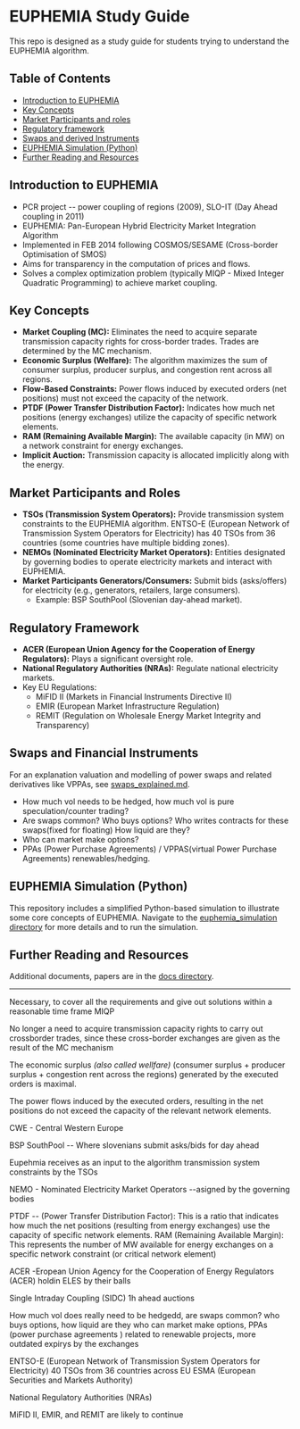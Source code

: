 # EUPHEMIA Study Guide

This repo is designed as a study guide for students trying to understand the EUPHEMIA algorithm.

## Table of Contents

- [Introduction to EUPHEMIA](#introduction-to-euphemia)
- [Key Concepts](#key-concepts)
- [Market Participants and roles](#market-participants-and-roles)
- [Regulatory framework](#regulatory-framework)
- [Swaps and derived Instruments](./swaps_explained.md)
- [EUPHEMIA Simulation (Python)](./euphemia_simulation/README.md)
- [Further Reading and Resources](./docs/README.md)

## Introduction to EUPHEMIA

- PCR project -- power coupling of regions (2009), SLO-IT (Day Ahead coupling in 2011)
- EUPHEMIA: Pan-European Hybrid Electricity Market Integration Algorithm
- Implemented in FEB 2014 following COSMOS/SESAME (Cross-border Optimisation of SMOS)
- Aims for transparency in the computation of prices and flows.
- Solves a complex optimization problem (typically MIQP - Mixed Integer Quadratic Programming) to achieve market coupling.

## Key Concepts

- **Market Coupling (MC):** Eliminates the need to acquire separate transmission capacity rights for cross-border trades. Trades are determined by the MC mechanism.
- **Economic Surplus (Welfare):** The algorithm maximizes the sum of consumer surplus, producer surplus, and congestion rent across all regions.
- **Flow-Based Constraints:** Power flows induced by executed orders (net positions) must not exceed the capacity of the network.
- **PTDF (Power Transfer Distribution Factor):** Indicates how much net positions (energy exchanges) utilize the capacity of specific network elements.
- **RAM (Remaining Available Margin):** The available capacity (in MW) on a network constraint for energy exchanges.
- **Implicit Auction:** Transmission capacity is allocated implicitly along with the energy.

## Market Participants and Roles

- **TSOs (Transmission System Operators):** Provide transmission system constraints to the EUPHEMIA algorithm. ENTSO-E (European Network of Transmission System Operators for Electricity) has 40 TSOs from 36 countries (some countries have multiple bidding zones).
- **NEMOs (Nominated Electricity Market Operators):** Entities designated by governing bodies to operate electricity markets and interact with EUPHEMIA.
- **Market Participants Generators/Consumers:** Submit bids (asks/offers) for electricity (e.g., generators, retailers, large consumers).
    - Example: BSP SouthPool (Slovenian day-ahead market).

## Regulatory Framework

- **ACER (European Union Agency for the Cooperation of Energy Regulators):** Plays a significant oversight role.
- **National Regulatory Authorities (NRAs):** Regulate national electricity markets.
- Key EU Regulations:
    - MiFID II (Markets in Financial Instruments Directive II)
    - EMIR (European Market Infrastructure Regulation)
    - REMIT (Regulation on Wholesale Energy Market Integrity and Transparency)

## Swaps and Financial Instruments

For an explanation valuation and modelling  of power swaps and related derivatives like VPPAs, see [swaps_explained.md](./swaps_explained.md).

- How much vol needs to be hedged, how much vol is pure speculation/counter trading?
- Are swaps common? Who buys options? Who writes contracts for these swaps(fixed for floating) How liquid are they?
- Who can market make options?
- PPAs (Power Purchase Agreements) / VPPAS(virtual Power  Purchase Agreements) renewables/hedging.

## EUPHEMIA Simulation (Python)

This repository includes a simplified Python-based simulation to illustrate some core concepts of EUPHEMIA.
Navigate to the [euphemia_simulation directory](./euphemia_simulation/README.md) for more details and to run the simulation.

## Further Reading and Resources

Additional documents, papers are in the [docs directory](./docs/README.md).

---

Necessary, to cover all the requirements and give out solutions within a reasonable time frame MIQP


No longer a need to acquire transmission capacity rights to carry out crossborder trades, since these cross-border exchanges are given as the
result of the MC mechanism

The economic surplus *(also called wellfare)* (consumer surplus + producer surplus +
congestion rent across the regions) generated by the executed orders
is maximal.

The power flows induced by the executed orders, resulting in the net
positions do not exceed the capacity of the relevant network
elements.

CWE - Central Western Europe

BSP SouthPool -- Where slovenians submit asks/bids for day ahead

Eupehmia receives as an input to the algorithm transmission system constraints by the TSOs

NEMO - Nominated Electricity Market Operators --asigned by the governing bodies

PTDF -- (Power Transfer Distribution Factor): This is a ratio that indicates how much the net positions (resulting from energy exchanges) use the capacity of specific network elements.
RAM (Remaining Available Margin): This represents the number of MW available for energy exchanges on a specific network constraint (or critical network element)

ACER -Eropean Union Agency for the Cooperation of Energy Regulators (ACER) holdin ELES by their balls 

 Single Intraday Coupling (SIDC) 1h ahead auctions


How much vol does really need to be hedgedd, are swaps common? who buys options, how liquid are they who can market make options, 
PPAs (power purchase agreements ) related to renewable projects, more outdated expirys by the exchanges

ENTSO-E (European Network of Transmission System Operators for Electricity)
 40 TSOs from 36 countries across EU
 ESMA (European Securities and Markets Authority)   

 National Regulatory Authorities (NRAs)


  MiFID II, EMIR, and REMIT are likely to continue